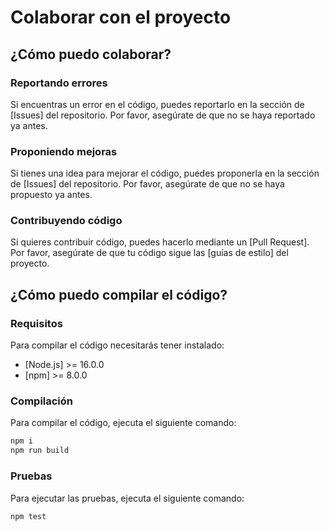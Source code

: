 # Colaborar con el proyecto

## ¿Cómo puedo colaborar?

### Reportando errores

Si encuentras un error en el código, puedes reportarlo en la sección de [Issues]
del repositorio. Por favor, asegúrate de que no se haya reportado ya antes.

### Proponiendo mejoras

Si tienes una idea para mejorar el código, puedes proponerla en la sección de
[Issues] del repositorio. Por favor, asegúrate de que no se haya propuesto ya
antes.

### Contribuyendo código

Si quieres contribuir código, puedes hacerlo mediante un [Pull Request]. Por
favor, asegúrate de que tu código sigue las [guías de estilo] del proyecto.

## ¿Cómo puedo compilar el código?

### Requisitos

Para compilar el código necesitarás tener instalado:

-   [Node.js] >= 16.0.0
-   [npm] >= 8.0.0

### Compilación

Para compilar el código, ejecuta el siguiente comando:

```bash
npm i
npm run build
```

### Pruebas

Para ejecutar las pruebas, ejecuta el siguiente comando:

```bash
npm test
```
